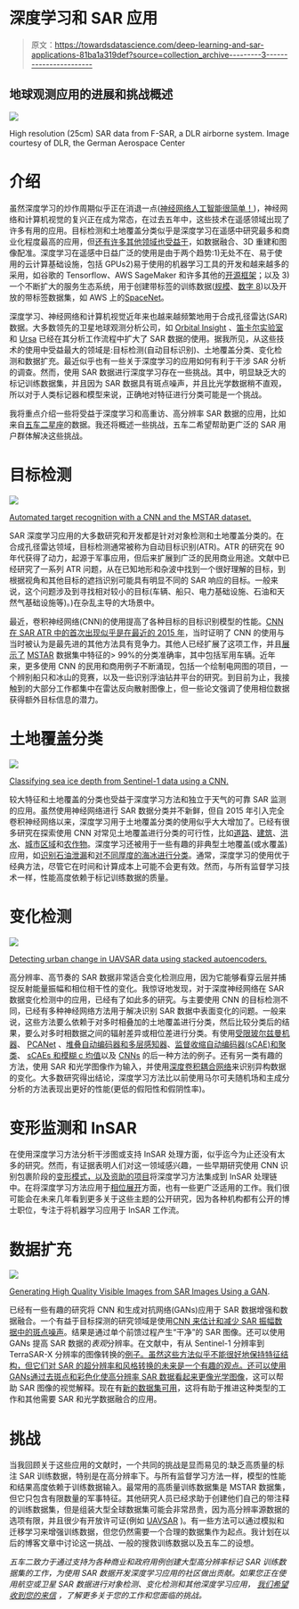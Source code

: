 # 深度学习和 SAR 应用

> 原文：<https://towardsdatascience.com/deep-learning-and-sar-applications-81ba1a319def?source=collection_archive---------3----------------------->

## 地球观测应用的进展和挑战概述

![](img/fd294abdf6e0fdb9d0e497e07d5d9cab.png)

High resolution (25cm) SAR data from F-SAR, a DLR airborne system. Image courtesy of DLR, the German Aerospace Center

# 介绍

虽然深度学习的炒作周期似乎正在消退一点([神经网络人工智能很简单！](https://www.linkedin.com/pulse/neural-network-ai-simple-so-stop-pretending-you-genius-brandon-wirtz/))，神经网络和计算机视觉的复兴正在成为常态，在过去五年中，这些技术在遥感领域出现了许多有用的应用。目标检测和土地覆盖分类似乎是深度学习在遥感中研究最多和商业化程度最高的应用，但[还有许多其他领域也受益于](https://arxiv.org/pdf/1710.03959.pdf)，如数据融合、3D 重建和图像配准。深度学习在遥感中日益广泛的使用是由于两个趋势:1)无处不在、易于使用的云计算基础设施，包括 GPUs2)易于使用的机器学习工具的开发和越来越多的采用，如谷歌的 Tensorflow、AWS SageMaker 和许多其他的[开源框架](https://hackernoon.com/open-source-frameworks-for-creating-machine-learning-models-955e975da4cc)；以及 3)一个不断扩大的服务生态系统，用于创建带标签的训练数据([规模](https://scale.ai/)、[数字 8](https://www.figure-eight.com/))以及开放的带标签数据集，如 AWS 上的[SpaceNet](https://spacenetchallenge.github.io/datasets/datasetHomePage.html)。

深度学习、神经网络和计算机视觉近年来也越来越频繁地用于合成孔径雷达(SAR)数据。大多数领先的卫星地球观测分析公司，如 [Orbital Insight](https://medium.com/from-the-macroscope/its-always-sunny-at-orbital-insight-our-work-with-sar-imagery-9907c850fe45) 、[笛卡尔实验室](https://medium.com/descarteslabs-team/measuring-volcanic-earth-displacement-using-interferometric-sar-f307613b692)和 [Ursa](https://www.satellitetoday.com/innovation/2018/08/21/ursa-rre-on-new-funding-and-the-future-of-geospatial-intelligence/) 已经在其分析工作流程中扩大了 SAR 数据的使用。据我所见，从这些技术的使用中受益最大的领域是:目标检测(自动目标识别)、土地覆盖分类、变化检测和数据扩充。最近似乎也有一些关于深度学习的应用如何有利于干涉 SAR 分析的调查。然而，使用 SAR 数据进行深度学习存在一些挑战。其中，明显缺乏大的标记训练数据集，并且因为 SAR 数据具有斑点噪声，并且比光学数据稍不直观，所以对于人类标记器和模型来说，正确地对特征进行分类可能是一个挑战。

我将重点介绍一些将受益于深度学习和高重访、高分辨率 SAR 数据的应用，比如来自[五车二星座](https://www.capellaspace.com/technology/)的数据。我还将概述一些挑战，五车二希望帮助更广泛的 SAR 用户群体解决这些挑战。

# 目标检测

![](img/b4099bd0767160f839af32c9f87e1c22.png)

[Automated target recognition with a CNN and the MSTAR dataset.](https://arxiv.org/pdf/1805.06298.pdf)

SAR 深度学习应用的大多数研究和开发都是针对对象检测和土地覆盖分类的。在合成孔径雷达领域，目标检测通常被称为自动目标识别(ATR)。ATR 的研究在 90 年代获得了动力，起源于军事应用，但后来扩展到广泛的民用商业用途。文献中已经研究了一系列 ATR 问题，从在已知地形和杂波中找到一个很好理解的目标，到根据视角和其他目标的遮挡识别可能具有明显不同的 SAR 响应的目标。一般来说，这个问题涉及到寻找相对较小的目标(车辆、船只、电力基础设施、石油和天然气基础设施等)。)在杂乱主导的大场景中。

最近，卷积神经网络(CNN)的使用提高了各种目标的目标识别模型的性能。[CNN 在 SAR ATR 中的首次出现似乎是在最近的 2015 年](http://spie.org/Publications/Proceedings/Paper/10.1117/12.2176558)，当时证明了 CNN 的使用与当时被认为是最先进的其他方法具有竞争力。其他人已经扩展了这项工作，并且[展示了](https://arxiv.org/pdf/1801.08558.pdf) [MSTAR](https://www.sdms.afrl.af.mil/index.php?collection=mstar) 数据集中特征的> 99%的分类准确率，其中包括军用车辆。近年来，更多使用 CNN 的民用和商用例子不断涌现，包括一个绘制电网图的项目，一个辨别船只和冰山的竞赛，以及一些识别浮油钻井平台的研究。到目前为止，我接触到的大部分工作都集中在雷达反向散射图像上，但一些论文强调了使用相位数据获得额外目标信息的潜力。

# 土地覆盖分类

![](img/bcdb6f001f7eae58198f17d248f624a0.png)

[Classifying sea ice depth from Sentinel-1 data using a CNN.](https://uwaterloo.ca/vision-image-processing-lab/sites/ca.vision-image-processing-lab/files/uploads/files/2015-jan-tgrs_cnnsariceconcentration_3.pdf)

较大特征和土地覆盖的分类也受益于深度学习方法和独立于天气的可靠 SAR 监测的应用。虽然使用神经网络进行 SAR 数据分类并不新鲜，但自 2015 年引入完全卷积神经网络以来，深度学习用于土地覆盖分类的使用似乎大大增加了。已经有很多研究在探索使用 CNN 对常见土地覆盖进行分类的可行性，比如[道路](https://arxiv.org/pdf/1802.01445.pdf)、[建筑](https://arxiv.org/pdf/1808.06155.pdf)、[洪水](https://www.ncbi.nlm.nih.gov/pmc/articles/PMC6165191/)、[城市区域](https://www.tandfonline.com/eprint/j23faThXvkzUvFSvvTUI/full)和[农作物](https://www.mdpi.com/2072-4292/10/8/1217)。深度学习还被用于一些有趣的非典型土地覆盖(或水覆盖)应用，如[识别石油泄漏](https://www.researchgate.net/publication/329767434_Dark_Spot_Detection_in_SAR_Images_of_Oil_Spill_Using_Segnet)和[对不同厚度的海冰进行分类](https://uwaterloo.ca/vision-image-processing-lab/sites/ca.vision-image-processing-lab/files/uploads/files/2015-jan-tgrs_cnnsariceconcentration_3.pdf)。通常，深度学习的使用优于经典方法，尽管它在时间和计算成本上可能不会更有效。然而，与所有监督学习技术一样，性能高度依赖于标记训练数据的质量。

# 变化检测

![](img/36d6c9bc2a37a8f59975e85aa8238bfb.png)

[Detecting urban change in UAVSAR data using stacked autoencoders.](https://www.researchgate.net/profile/Shaunak_De/publication/321785034_A_novel_change_detection_framework_based_on_deep_learning_for_the_analysis_of_multi-temporal_polarimetric_SAR_images/links/5b21112da6fdcc69745dd2a9/A-novel-change-detection-framework-based-on-deep-learning-for-the-analysis-of-multi-temporal-polarimetric-SAR-images.pdf)

高分辨率、高节奏的 SAR 数据非常适合变化检测应用，因为它能够看穿云层并捕捉反射能量振幅和相位相干性的变化。我惊讶地发现，对于深度神经网络在 SAR 数据变化检测中的应用，已经有了如此多的研究。与主要使用 CNN 的目标检测不同，已经有多种神经网络方法用于解决识别 SAR 数据中表面变化的问题。一般来说，这些方法要么依赖于对多时相叠加的土地覆盖进行分类，然后比较分类后的结果，要么对多时相数据之间的辐射差异或相位差进行分类。有使用[受限玻尔兹曼机器](https://www.researchgate.net/profile/Jiaojiao_Zhao4/publication/278039595_Change_Detection_in_Synthetic_Aperture_Radar_Images_Based_on_Deep_Neural_Networks/links/5a6cdb9eaca2722c947dea91/Change-Detection-in-Synthetic-Aperture-Radar-Images-Based-on-Deep-Neural-Networks.pdf)、 [PCANet](https://ieeexplore.ieee.org/abstract/document/7589111) 、[堆叠自动编码器和多层感知器](https://www.researchgate.net/profile/Shaunak_De/publication/321785034_A_novel_change_detection_framework_based_on_deep_learning_for_the_analysis_of_multi-temporal_polarimetric_SAR_images/links/5b21112da6fdcc69745dd2a9/A-novel-change-detection-framework-based-on-deep-learning-for-the-analysis-of-multi-temporal-polarimetric-SAR-images.pdf)、[监督收缩自动编码器(sCAE)和聚类](https://www.researchgate.net/profile/Chen_Chen252/publication/328743527_Deep_Learning_and_Superpixel_Feature_Extraction_based_on_Sparse_Autoencoder_for_Change_Detection_in_SAR_Images/links/5bfa21c2a6fdcc538818ce26/Deep-Learning-and-Superpixel-Feature-Extraction-based-on-Sparse-Autoencoder-for-Change-Detection-in-SAR-Images.pdf)、 [sCAEs 和模糊 c 均值](https://ieeexplore.ieee.org/abstract/document/7958819)以及 [CNNs](https://www.sciencedirect.com/science/article/abs/pii/S0924271616301459) 的后一种方法的例子。还有另一类有趣的方法，使用 SAR 和光学图像作为输入，并使用[深度卷积耦合网络](https://ieeexplore.ieee.org/abstract/document/7795259)来识别异构数据的变化。大多数研究得出结论，深度学习方法比以前使用马尔可夫随机场和主成分分析的方法表现出更好的性能(更低的假阳性和假阴性率)。

# 变形监测和 InSAR

在使用深度学习方法分析干涉图或支持 InSAR 处理方面，似乎迄今为止还没有太多的研究。然而，有证据表明人们对这一领域感兴趣，一些早期研究使用 CNN 识别包裹阶段的[变形模式，以及](https://arxiv.org/abs/1803.00380)[资助的项目](https://techport.nasa.gov/view/94551)将深度学习方法集成到 InSAR 处理链中。在将深度学习方法应用于[相位展开](https://www.researchgate.net/publication/328767544_PhaseNet_A_Deep_Convolutional_Neural_Network_for_2D_Phase_Unwrapping)方面，也有一些更广泛适用的工作。我们很可能会在未来几年看到更多关于这些主题的公开研究，因为各种机构都有公开的博士职位，专注于将机器学习应用于 InSAR 工作流。

# 数据扩充

![](img/82be13005fccf642b91f5ca5d3c90241.png)

[Generating High Quality Visible Images from SAR Images Using a GAN](https://arxiv.org/pdf/1802.10036.pdf).

已经有一些有趣的研究将 CNN 和生成对抗网络(GANs)应用于 SAR 数据增强和数据融合。一个有益于目标探测的研究领域是使用[CNN 来估计和减少 SAR 振幅数据中的斑点噪声](https://arxiv.org/pdf/1706.00552.pdf)。结果是通过单个前馈过程产生“干净”的 SAR 图像。还可以使用 GANs 提高 SAR 数据的*表观*分辨率。在文献中，有从 Sentinel-1 分辨率到 TerraSAR-X 分辨率的图像转换的[例子。虽然这些方法似乎不能很好地保持特征结构，但它们对 SAR 的超分辨率和风格转换的未来是一个有趣的观点。还可以使用 GANs](https://www.mdpi.com/2072-4292/10/10/1597/htm)[通过去斑点和彩色化使高分辨率 SAR 数据看起来更像光学图像](https://arxiv.org/pdf/1802.10036.pdf)，这可以帮助 SAR 图像的视觉解释。现在有[新的数据集可用](https://www.isprs-ann-photogramm-remote-sens-spatial-inf-sci.net/IV-1/141/2018/isprs-annals-IV-1-141-2018.pdf)，这将有助于推进这种类型的工作和其他需要 SAR 和光学数据融合的应用。

# 挑战

当我回顾关于这些应用的文献时，一个共同的挑战是显而易见的:缺乏高质量的标注 SAR 训练数据，特别是在高分辨率下。与所有监督学习方法一样，模型的性能和结果高度依赖于训练数据输入。最常用的高质量训练数据集是 MSTAR 数据集，但它只包含有限数量的军事特征。其他研究人员已经求助于创建他们自己的带注释的训练数据集，但是组装大型全球数据集可能会非常昂贵，因为高分辨率源数据的选项有限，并且很少有开放许可证(例如 [UAVSAR](https://uavsar.jpl.nasa.gov/) )。有一些方法可以通过模拟和迁移学习来增强训练数据，但您仍然需要一个合理的数据集作为起点。我计划在以后的博客文章中讨论这一挑战、一般的搜救训练数据以及五车二的设想。

*五车二致力于通过支持为各种商业和政府用例创建大型高分辨率标记 SAR 训练数据集的工作，为使用 SAR 数据开发深度学习应用的社区做出贡献。如果您正在使用航空或卫星 SAR 数据进行对象检测、变化检测和其他深度学习应用，* [*我们希望收到您的来信*](https://www.capellaspace.com/contact/) *，了解更多关于您的工作和您面临的挑战。*